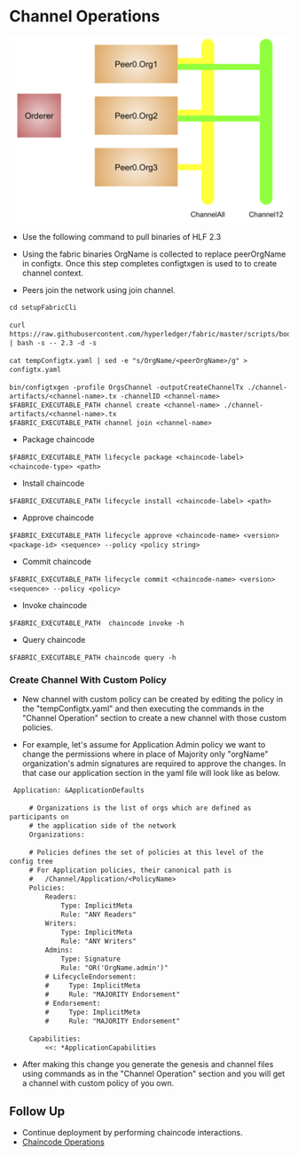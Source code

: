 # Channel Operations


![channels.png](../images/channels.png)

- Use the following command to pull binaries of HLF 2.3

- Using the fabric binaries OrgName is collected to replace peerOrgName in configtx. Once this step completes configtxgen is used to to create channel context.
- Peers join the network using join channel.
```
cd setupFabricCli
  
curl https://raw.githubusercontent.com/hyperledger/fabric/master/scripts/bootstrap.sh | bash -s -- 2.3 -d -s

cat tempConfigtx.yaml | sed -e "s/OrgName/<peerOrgName>/g" > configtx.yaml
  
bin/configtxgen -profile OrgsChannel -outputCreateChannelTx ./channel-artifacts/<channel-name>.tx -channelID <channel-name>
$FABRIC_EXECUTABLE_PATH channel create <channel-name> ./channel-artifacts/<channel-name>.tx
$FABRIC_EXECUTABLE_PATH channel join <channel-name>

```



- Package chaincode

`$FABRIC_EXECUTABLE_PATH lifecycle package <chaincode-label> <chaincode-type> <path>`


- Install chaincode

`$FABRIC_EXECUTABLE_PATH lifecycle install <chaincode-label> <path>
`

- Approve chaincode

`$FABRIC_EXECUTABLE_PATH lifecycle approve <chaincode-name> <version> <package-id> <sequence> --policy <policy string>`


- Commit chaincode

`$FABRIC_EXECUTABLE_PATH lifecycle commit <chaincode-name> <version> <sequence> --policy <policy>`

- Invoke chaincode

`$FABRIC_EXECUTABLE_PATH  chaincode invoke -h
`
- Query chaincode

`$FABRIC_EXECUTABLE_PATH chaincode query -h
`

### Create Channel With Custom Policy

- New channel with custom policy can be created by editing the policy in the "tempConfigtx.yaml" and then executing the commands in the "Channel Operation" section to create a new channel with those custom policies.

- For example, let's assume for Application Admin policy we want to change the permissions where in place of Majority only "orgName" organization's admin signatures are required to approve the changes. In that case our application section in the yaml file will look like as below.



```
 Application: &ApplicationDefaults
 
     # Organizations is the list of orgs which are defined as participants on
     # the application side of the network
     Organizations:
 
     # Policies defines the set of policies at this level of the config tree
     # For Application policies, their canonical path is
     #   /Channel/Application/<PolicyName>
     Policies:
         Readers:
             Type: ImplicitMeta
             Rule: "ANY Readers"
         Writers:
             Type: ImplicitMeta
             Rule: "ANY Writers"
         Admins:
             Type: Signature
             Rule: "OR('OrgName.admin')"
         # LifecycleEndorsement:
         #     Type: ImplicitMeta
         #     Rule: "MAJORITY Endorsement"
         # Endorsement:
         #     Type: ImplicitMeta
         #     Rule: "MAJORITY Endorsement"
 
     Capabilities:
         <<: *ApplicationCapabilities

```

- After making this change you generate the genesis and channel files using commands as in the "Channel Operation" section and you will get a channel with custom policy of you own.



## Follow Up
- Continue deployment by performing chaincode interactions.
- [Chaincode Operations](ChaincodeOperations.md)